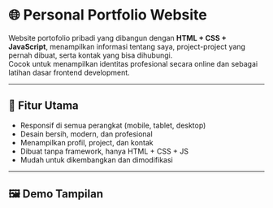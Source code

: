 # 🌐 Personal Portfolio Website

Website portofolio pribadi yang dibangun dengan **HTML + CSS + JavaScript**, menampilkan informasi tentang saya, project-project yang pernah dibuat, serta kontak yang bisa dihubungi.  
Cocok untuk menampilkan identitas profesional secara online dan sebagai latihan dasar frontend development.

---

## 🚀 Fitur Utama

- Responsif di semua perangkat (mobile, tablet, desktop)  
- Desain bersih, modern, dan profesional  
- Menampilkan profil, project, dan kontak  
- Dibuat tanpa framework, hanya HTML + CSS + JS  
- Mudah untuk dikembangkan dan dimodifikasi  

---

## 🖼️ Demo Tampilan

